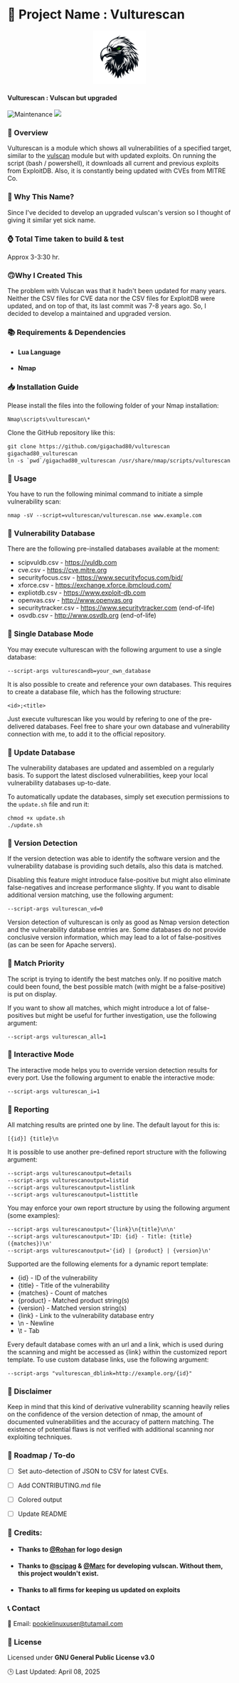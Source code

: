 
🚀 Project Name : Vulturescan
===============

<p align="center">
<img src="./logo.jpg" width="120px">
</p>

#### Vulturescan : Vulscan but upgraded


![Maintenance](https://img.shields.io/badge/Maintained%3F-yes-purple.svg)
<a href="https://github.com/gigachad80/vulturescan/issues"><img src="https://img.shields.io/badge/contributions-welcome-brightgreen.svg?style=flat"></a>

### 📌 Overview
  
Vulturescan is a module which shows all vulnerabilities of a specified target, similar to the [vulscan](https://github.com/scipag/vulscan) module but with updated exploits. On running the script (bash / powershell), it downloads all current and previous exploits from ExploitDB. Also, it is constantly being updated with CVEs from MITRE Co.

### 🤔 Why This Name?

Since I've decided to develop an upgraded vulscan's version so I thought of giving it similar yet sick name.
    

### ⌚ Total Time taken to build & test

 Approx 3-3:30 hr.

### 🙃Why I Created This

The problem with Vulscan was that it hadn't been updated for many years. Neither the CSV files for CVE data nor the CSV files for ExploitDB were updated, and on top of that, its last commit was 7-8 years ago. So, I decided to develop a maintained and upgraded version.



### 📚  Requirements & Dependencies

* #### Lua Language  
* #### Nmap


### 📥 Installation Guide

Please install the files into the following folder of your Nmap installation:

    Nmap\scripts\vulturescan\*
    

Clone the GitHub repository like this:

    git clone https://github.com/gigachad80/vulturescan gigachad80_vulturescan
    ln -s `pwd`/gigachad80_vulturescan /usr/share/nmap/scripts/vulturescan

### 🐰 Usage

You have to run the following minimal command to initiate a simple vulnerability scan:

    nmap -sV --script=vulturescan/vulturescan.nse www.example.com

### 🔰 Vulnerability Database

There are the following pre-installed databases available at the moment:

* scipvuldb.csv - https://vuldb.com
* cve.csv - https://cve.mitre.org
* securityfocus.csv - https://www.securityfocus.com/bid/
* xforce.csv - https://exchange.xforce.ibmcloud.com/
* expliotdb.csv - https://www.exploit-db.com
* openvas.csv - http://www.openvas.org
* securitytracker.csv - https://www.securitytracker.com (end-of-life)
* osvdb.csv - http://www.osvdb.org (end-of-life)

### 🔰 Single Database Mode

You may execute vulturescan with the following argument to use a single database:

    --script-args vulturescandb=your_own_database

It is also possible to create and reference your own databases. This requires to create a database file, which has the following structure:

    <id>;<title>

Just execute vulturescan like you would by refering to one of the pre-delivered databases. Feel free to share your own database and vulnerability connection with me, to add it to the official repository.

### 🔰 Update Database

The vulnerability databases are updated and assembled on a regularly basis. To support the latest disclosed vulnerabilities, keep your local vulnerability databases up-to-date.

To automatically update the databases, simply set execution permissions to the `update.sh` file and run it:

    chmod +x update.sh
    ./update.sh

### 🔰 Version Detection

If the version detection was able to identify the software version and the vulnerability database is providing such details, also this data is matched.

Disabling this feature might introduce false-positive but might also eliminate false-negatives and increase performance slighty. If you want to disable additional version matching, use the following argument:

    --script-args vulturescan_vd=0

Version detection of vulturescan is only as good as Nmap version detection and the vulnerability database entries are. Some databases do not provide conclusive version information, which may lead to a lot of false-positives (as can be seen for Apache servers).

### 🔰 Match Priority

The script is trying to identify the best matches only. If no positive match could been found, the best possible match (with might be a false-positive) is put on display.

If you want to show all matches, which might introduce a lot of false-positives but might be useful for further investigation, use the following argument:

    --script-args vulturescan_all=1

### 🔰 Interactive Mode

The interactive mode helps you to override version detection results for every port. Use the following argument to enable the interactive mode:

    --script-args vulturescan_i=1

### 🔰 Reporting

All matching results are printed one by line. The default layout for this is:

    [{id}] {title}\n

It is possible to use another pre-defined report structure with the following argument:

    --script-args vulturescanoutput=details
    --script-args vulturescanoutput=listid
    --script-args vulturescanoutput=listlink
    --script-args vulturescanoutput=listtitle

You may enforce your own report structure by using the following argument (some examples):

    --script-args vulturescanoutput='{link}\n{title}\n\n'
    --script-args vulturescanoutput='ID: {id} - Title: {title} ({matches})\n'
    --script-args vulturescanoutput='{id} | {product} | {version}\n'

Supported are the following elements for a dynamic report template:

* {id} - ID of the vulnerability
* {title} - Title of the vulnerability
* {matches} - Count of matches
* {product} - Matched product string(s)
* {version} - Matched version string(s)
* {link} - Link to the vulnerability database entry
* \n - Newline
* \t - Tab

Every default database comes with an url and a link, which is used during the scanning and might be accessed as {link} within the customized report template. To use custom database links, use the following argument:

    --script-args "vulturescan_dblink=http://example.org/{id}"

### 🔰 Disclaimer

Keep in mind that this kind of derivative vulnerability scanning heavily relies on the confidence of the version detection of nmap, the amount of documented vulnerabilities and the accuracy of pattern matching. The existence of potential flaws is not verified with additional scanning nor exploiting techniques.



### 📝 Roadmap / To-do 

- [ ] Set auto-detection of JSON to CSV for latest CVEs. 
- [ ] Add CONTRIBUTING.md file
- [ ] Colored output 
- [ ] Update README 




### 💓 Credits:

* ####  Thanks to [@Rohan](http://github.com/Rohan-Katyal) for logo design
* #### Thanks to  [@scipag](https://github.com/scipag) & [@Marc](https://github.com/marcruef) for developing vulscan. Without them, this project wouldn't exist.
* #### Thanks to all firms for keeping us updated on exploits



### 📞 Contact


📧 Email: pookielinuxuser@tutamail.com


### 📄 License

Licensed under **GNU General Public License v3.0**

🕒 Last Updated: April 08, 2025 







